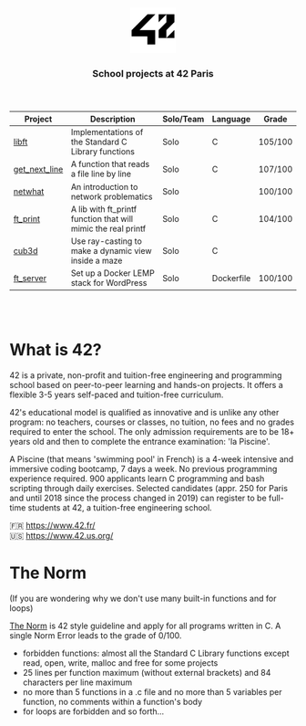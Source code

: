 <p align="center"> 
<img  width="80" src="./assets/42_logo.png">
</p>

<h3 align="center">School projects at 42 Paris<br><br><br>
</h3>



| Project                            | Description                                                   | Solo/Team | Language   | Grade   |
|------------------------------------|---------------------------------------------------------------|-----------|------------|---------|
| [libft](./1-libft)                 | Implementations of the Standard C Library functions           | Solo      | C          | 105/100 |
| [get_next_line](./2-get_next_line) | A function that reads a file line by line                     | Solo      | C          | 107/100 |
| [netwhat](./3-netwhat)             | An introduction to network problematics                       | Solo      |            | 100/100 |
| [ft_print](./4-ft_printf)          | A lib with ft_printf function that will mimic the real printf | Solo      | C          | 104/100 |
| [cub3d](./5-cub3d)                 | Use ray-casting to make a dynamic view inside a maze          | Solo      | C          |         |
| [ft_server](./6-ft_server)         | Set up a Docker LEMP stack for WordPress                      | Solo      | Dockerfile | 100/100 |


<br><br>
# What is 42?

42 is a private, non-profit and tuition-free engineering and programming school based on peer-to-peer learning and hands-on projects. It offers a flexible 3-5 years self-paced and tuition-free curriculum.

42's educational model is qualified as innovative and is unlike any other program: no teachers, courses or classes, no tuition, no fees and no grades required to enter the school. The only admission requirements are to be 18+ years old and then to complete the entrance examination: 'la Piscine'.

A Piscine (that means 'swimming pool' in French) is a 4-week intensive and immersive coding bootcamp, 7 days a week. No previous programming experience required. 900 applicants learn C programming and bash scripting through daily exercises. Selected candidates (appr. 250 for Paris and until 2018 since the process changed in 2019) can register to be full-time students at 42, a tuition-free engineering school.

🇫🇷 https://www.42.fr/ <br>
🇺🇸 https://www.42.us.org/

# The Norm

(If you are wondering why we don't use many built-in functions and for loops)

[The Norm](https://github.com/42Paris/norminette) is 42 style guideline and apply for all programs written in C. A single Norm Error leads to the grade of 0/100.
* forbidden functions: almost all the Standard C Library functions except read, open, write, malloc and free for some projects
* 25 lines per function maximum (without external brackets) and 84 characters per line maximum
* no more than 5 functions in a .c file and no more than 5 variables per function, no comments within a function's body
* for loops are forbidden
and so forth...
